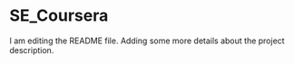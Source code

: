 # SE_Coursera
I am editing the README file. Adding some more details about the project description.

